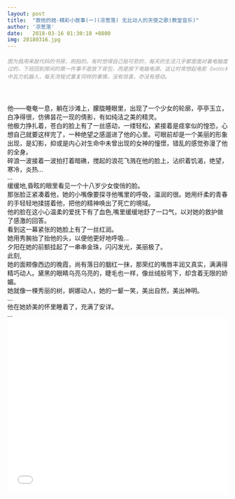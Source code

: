 ```yaml
---
layout: post
title:  "救他的她-精彩小故事(一)(凉葱落) 无比动人的天使之歌(教堂音乐)"
author: '凉葱落'
date:   2018-03-16 01:30:18 +0800
img: 20180316.jpg
---
```

<h5 style="color:#999; font-size:12px;font-weight:300">图为我用来敲代码的书房，刚拍的。有时觉得自己挺可悲的，每天的生活几乎都是面对着电脑度过的，下班回到房间的第一件事不是放下背包，而是按下电脑电源。这让时常想起电影《walle》中瓦力机器人，每天流程式重复同样的事情，没有惊喜，亦没有感动。</h5>
<br>
<br>
他——奄奄一息，躺在沙滩上，朦胧睡眼里，出现了一个少女的轮廓，亭亭玉立，白净得很，仿佛昙花一现的倩影，有如纯洁之美的精灵。<br>
他极力挣扎着，苍白的脸上有了一丝感动，一缕轻松，紧接着是痉挛似的惶恐，心想自己就要这样完了，一种绝望之感遛进了他的心里。可眼前却是一个美丽的形象出现，是幻影，抑或是内心对生命中未曾出现的女神的憧憬，错乱的感觉弥漫了他的全身。<br>
碎浪一波接着一波拍打着暗礁，搅起的浪花飞溅在他的脸上，沾织着饥渴，绝望，寒冷，炎热...<br>
...<br>
缓缓地,昏眩的眼里看见一个十八岁少女俊俏的脸。<br>
那张脸正紧凑着他，她的小嘴像要探寻他嘴里的呼吸，温润的很。她用纤柔的青春的手轻轻地揉搓着他，把他的精神唤出了死亡的境域。<br>
他的脸在这小心温柔的爱抚下有了血色,嘴里缓缓地舒了一口气，以对她的救护做了感激的回答。<br>
看到这一幕紧张的她脸上有了一丝红润。<br>
她用秀腕抬了抬他的头，以便他更好地呼吸...<br>
夕阳在她的前额挂起了一串串金珠，闪闪发光，美丽极了。<br>
此刻,<br>
她的面颊像西边的晚霞，尚有落日的胭红一抹，那荣红的嘴唇丰润又真实，满满得精巧动人。黛黑的眼睛乌亮乌亮的，睫毛也一样，像丝绒般弯下，却含着无限的娇媚。<br>
她就像一棵秀丽的树，婀娜动人，她的一颦一笑，美出自然，美出神明。<br>
...<br>
他在她娇美的怀里睡着了，充满了安详。<br>
...<br>




<iframe frameborder="0" src="//music.163.com/outchain/player?type=1&id=419799&auto=1&height=430" allowfullscreen style="width:100%;height:400px"></iframe>
